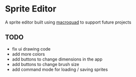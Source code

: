 # Sprite Editor

A sprite editor built using [macroquad](macroquad.rs) to support future projects

## TODO

- fix ui drawing code
- add more colors
- add buttons to change dimensions in the app
- add buttons to change brush size
- add command mode for loading / saving sprites 

